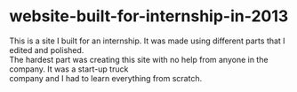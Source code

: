 # website-built-for-internship-in-2013

This is a site I built for an internship. It was made using different parts that I edited and polished. <br>
The hardest part was creating this site with no help from anyone in the company. It was a start-up truck <br>
company and I had to learn everything from scratch.
